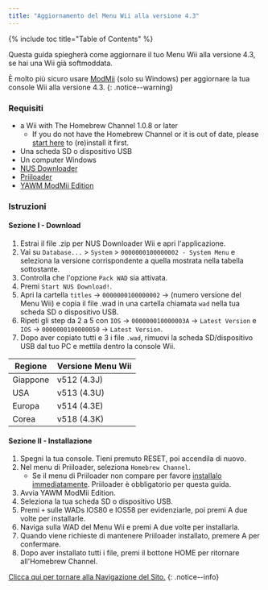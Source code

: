 ```yaml
---
title: "Aggiornamento del Menu Wii alla versione 4.3"
---
```


{% include toc title="Table of Contents" %}

Questa guida spiegherà come aggiornare il tuo Menu Wii alla versione 4.3, se hai una Wii già softmoddata.

È molto più sicuro usare [ModMii](modmii) (solo su Windows) per aggiornare la tua console Wii alla versione 4.3.
{: .notice--warning}

### Requisiti

* a Wii with The Homebrew Channel 1.0.8 or later
    + If you do not have the Homebrew Channel or it is out of date, please [start here](get-started) to (re)install it first.
* Una scheda SD o dispositivo USB
* Un computer Windows
* [NUS Downloader](https://github.com/WiiDatabase/nusdownloader/releases/latest)
* [Priiloader](priiloader)
* [YAWM ModMii Edition](https://oscwii.org/library/app/yawmme)

### Istruzioni

#### Sezione I - Download

1. Estrai il file .zip per NUS Downloader Wii e apri l'applicazione.
1. Vai su `Database...` > `System` > `0000000100000002 - System Menu` e seleziona la versione corrispondente a quella mostrata nella tabella sottostante.
1. Controlla che l'opzione `Pack WAD` sia attivata.
1. Premi `Start NUS Download!`.
1. Apri la cartella `titles` -> `0000000100000002` -> (numero versione del Menu Wii) e copia il file .wad in una cartella chiamata `wad` nella tua scheda SD o dispositivo USB.
1. Ripeti gli step da 2 a 5 con `IOS` -> `000000010000003A` -> `Latest Version` e `IOS` -> `0000000100000050` -> `Latest Version`.
1. Dopo aver copiato tutti e 3 i file `.wad`, rimuovi la scheda SD/dispositivo USB dal tuo PC e mettila dentro la console Wii.

| Regione  | Versione Menu Wii |
| -------- | ----------------- |
| Giappone | v512 (4.3J)       |
| USA      | v513 (4.3U)       |
| Europa   | v514 (4.3E)       |
| Corea    | v518 (4.3K)       |

#### Sezione II - Installazione

1. Spegni la tua console. Tieni premuto RESET, poi accendila di nuovo.
1. Nel menu di Priiloader, seleziona `Homebrew Channel`.
    * Se il menu di Priiloader non compare per favore [installalo immediatamente](priiloader). Priiloader è obbligatorio per questa guida.
1. Avvia YAWM ModMii Edition.
1. Seleziona la tua scheda SD o dispositivo USB.
1. Premi `+` sulle WADs IOS80 e IOS58 per evidenziarle, poi premi A due volte per installarle.
1. Naviga sulla WAD del Menu Wii e premi A due volte per installarla.
1. Quando viene richieste di mantenere Priiloader installato, premere A per confermare.
1. Dopo aver installato tutti i file, premi il bottone HOME per ritornare all'Homebrew Channel.

[Clicca qui per tornare alla Navigazione del Sito.](site-navigation)
{: .notice--info}
